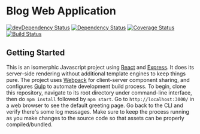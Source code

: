 Blog Web Application
===
[![devDependency Status](https://david-dm.org/lihengl/blog-web/dev-status.svg)](https://david-dm.org/lihengl/blog-web#info=devDependencies)
[![Dependency Status](https://david-dm.org/lihengl/blog-web.svg)](https://david-dm.org/lihengl/blog-web)
[![Coverage Status](https://coveralls.io/repos/lihengl/blog-web/badge.svg?branch=release)](https://coveralls.io/r/lihengl/blog-web?branch=release)
[![Build Status](https://travis-ci.org/lihengl/blog-web.svg?branch=release)](https://travis-ci.org/lihengl/blog-web)

Getting Started
---
This is an isomerphic Javascript project using [React](http://facebook.github.io/react/) and [Express](http://expressjs.com/). It does its server-side rendering without additional template engines to keep things pure. The project uses [Webpack](http://webpack.github.io/) for client-server component sharing, and configures [Gulp](http://gulpjs.com/) to automate  development build process. To begin, clone this repository, navigate to its root directory under command-line interface, then do `npm install` followed by `npm start`. Go to `http://localhost:3000/` in a web browser to see the default greeting page. Go back to the CLI and verify there's some log messages. Make sure to keep the process running as you make changes to the source code so that assets can be properly compiled/bundled.

